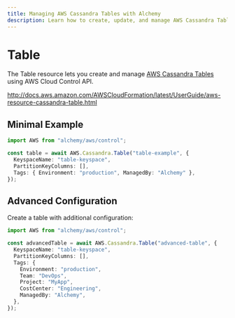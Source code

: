 ```yaml
---
title: Managing AWS Cassandra Tables with Alchemy
description: Learn how to create, update, and manage AWS Cassandra Tables using Alchemy Cloud Control.
---
```


# Table

The Table resource lets you create and manage [AWS Cassandra Tables](https://docs.aws.amazon.com/cassandra/latest/userguide/) using AWS Cloud Control API.

http://docs.aws.amazon.com/AWSCloudFormation/latest/UserGuide/aws-resource-cassandra-table.html

## Minimal Example

```ts
import AWS from "alchemy/aws/control";

const table = await AWS.Cassandra.Table("table-example", {
  KeyspaceName: "table-keyspace",
  PartitionKeyColumns: [],
  Tags: { Environment: "production", ManagedBy: "Alchemy" },
});
```

## Advanced Configuration

Create a table with additional configuration:

```ts
import AWS from "alchemy/aws/control";

const advancedTable = await AWS.Cassandra.Table("advanced-table", {
  KeyspaceName: "table-keyspace",
  PartitionKeyColumns: [],
  Tags: {
    Environment: "production",
    Team: "DevOps",
    Project: "MyApp",
    CostCenter: "Engineering",
    ManagedBy: "Alchemy",
  },
});
```

